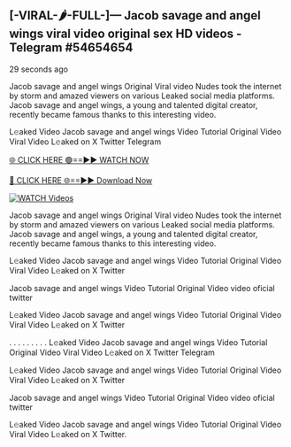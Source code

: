 ## [-VIRAL-🌶-FULL-]— Jacob savage and angel wings viral video original sex HD videos  - Telegram #54654654

29 seconds ago

Jacob savage and angel wings Original Viral video Nudes took the internet by storm and amazed viewers on various Leaked social media platforms. Jacob savage and angel wings, a young and talented digital creator, recently became famous thanks to this interesting video.

L𝚎aked Video Jacob savage and angel wings Video Tutorial Original Video Viral Video L𝚎aked on X Twitter Telegram

[🌐 CLICK HERE 🟢==►► WATCH NOW](https://aztvl.blogspot.com/2025/02/leaked.html)

[🔴 CLICK HERE 🌐==►► Download Now](https://aztvl.blogspot.com/2025/02/leaked.html)

[![WATCH Videos](https://i.imgur.com/dJHk4Zq.gif)](https://aztvl.blogspot.com/2025/02/leaked.html)

Jacob savage and angel wings Original Viral video Nudes took the internet by storm and amazed viewers on various Leaked social media platforms. Jacob savage and angel wings, a young and talented digital creator, recently became famous thanks to this interesting video.

L𝚎aked Video Jacob savage and angel wings Video Tutorial Original Video Viral Video L𝚎aked on X Twitter

Jacob savage and angel wings Video Tutorial Original Video video oficial twitter

L𝚎aked Video Jacob savage and angel wings Video Tutorial Original Video Viral Video L𝚎aked on X Twitter

. . . . . . . . . L𝚎aked Video Jacob savage and angel wings Video Tutorial Original Video Viral Video L𝚎aked on X Twitter Telegram

L𝚎aked Video Jacob savage and angel wings Video Tutorial Original Video Viral Video L𝚎aked on X Twitter

Jacob savage and angel wings Video Tutorial Original Video video oficial twitter

L𝚎aked Video Jacob savage and angel wings Video Tutorial Original Video Viral Video L𝚎aked on X Twitter.
